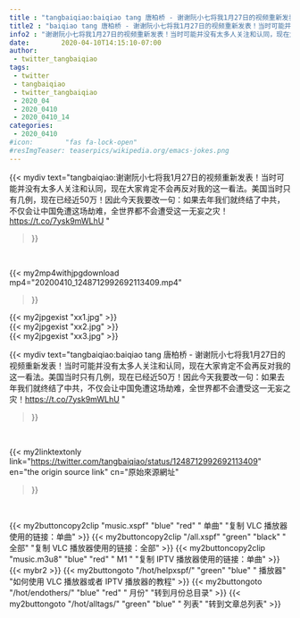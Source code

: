 ```yaml
---
title : "tangbaiqiao:baiqiao tang 唐柏桥 - 谢谢阮小七将我1月27日的视频重新发表！当时可能并没有太多人关注和认同，现在大家肯定不会再反对我的这一看法。美国当时只有几例，现在已经近50万！因此今天我要改一句：如果去年我们就终结了中共，不仅会让中国免遭这场劫难，全世界都不会遭受这一无妄之灾！https://t.co/7ysk9mWLhU "
title2 : "baiqiao tang 唐柏桥 - 谢谢阮小七将我1月27日的视频重新发表！当时可能并没有太多人关注和认同，现在大家肯定不会再反对我的这一看法。美国当时只有几例，现在已经近50万！因此今天我要改一句：如果去年我们就终结了中共，不仅会让中国免遭这场劫难，全世界都不会遭受这一无妄之灾！https://t.co/7ysk9mWLhU "
info2 : "谢谢阮小七将我1月27日的视频重新发表！当时可能并没有太多人关注和认同，现在大家肯定不会再反对我的这一看法。美国当时只有几例，现在已经近50万！因此今天我要改一句：如果去年我们就终结了中共，不仅会让中国免遭这场劫难，全世界都不会遭受这一无妄之灾！https://t.co/7ysk9mWLhU "
date:        2020-04-10T14:15:10-07:00
author:
 - twitter_tangbaiqiao
tags:
 - twitter
 - tangbaiqiao
 - twitter_tangbaiqiao
 - 2020_04
 - 2020_0410
 - 2020_0410_14
categories:
 - 2020_0410
#icon:        "fas fa-lock-open"
#resImgTeaser: teaserpics/wikipedia.org/emacs-jokes.png
---
```


{{< mydiv text="tangbaiqiao:谢谢阮小七将我1月27日的视频重新发表！当时可能并没有太多人关注和认同，现在大家肯定不会再反对我的这一看法。美国当时只有几例，现在已经近50万！因此今天我要改一句：如果去年我们就终结了中共，不仅会让中国免遭这场劫难，全世界都不会遭受这一无妄之灾！https://t.co/7ysk9mWLhU "
>}}
<br>


{{< my2mp4withjpgdownload mp4="20200410_1248712992692113409.mp4"
>}}

{{< my2jpgexist "xx1.jpg" >}}<br>
{{< my2jpgexist "xx2.jpg" >}}<br>
{{< my2jpgexist "xx3.jpg" >}}<br>



{{< mydiv text="tangbaiqiao:baiqiao tang 唐柏桥 - 谢谢阮小七将我1月27日的视频重新发表！当时可能并没有太多人关注和认同，现在大家肯定不会再反对我的这一看法。美国当时只有几例，现在已经近50万！因此今天我要改一句：如果去年我们就终结了中共，不仅会让中国免遭这场劫难，全世界都不会遭受这一无妄之灾！https://t.co/7ysk9mWLhU "
>}}
<br>

{{< my2linktextonly link="https://twitter.com/tangbaiqiao/status/1248712992692113409"
en="the origin source link" cn="原始來源網址"
>}}


<br>

{{< my2buttoncopy2clip "music.xspf"        "blue"   "red"    " 单曲"  "复制 VLC 播放器使用的链接：单曲" >}} {{< my2buttoncopy2clip "/all.xspf"         "green"  "black"  " 全部"  "复制 VLC 播放器使用的链接：全部" >}} {{< my2buttoncopy2clip "music.m3u8"        "blue"   "red"    " M1 "    "复制 IPTV 播放器使用的链接：单曲" >}} {{< mybr2 >}} {{< my2buttongoto      "/hot/helpxspf/"    "green"  "blue"   " 播放器" "如何使用 VLC 播放器或者 IPTV 播放器的教程" >}} {{< my2buttongoto      "/hot/endothers/"   "blue"   "red"    " 月份"   "转到月份总目录" >}} {{< my2buttongoto      "/hot/alltags/"     "green"  "blue"   " 列表"   "转到文章总列表" >}} 
